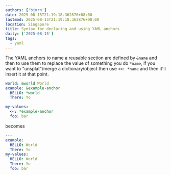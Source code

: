 ```yaml
---
authors: ['bjơrn']
date: 2025-08-15T21:19:18.362876+08:00
lastmod: 2025-08-15T21:19:18.362876+08:00
location: Singapore
title: Syntax for declaring and using YAML anchors
daily: ['2025-08-15']
tags:
  - yaml
---
```

The YAML anchors to name a reusable section are defined by `&name` and then to use them to replace the value of something you do `*name`, if you want to "unsplat"/merge a dictionary/object then use `<<: *name` and then it'll insert it at that point.

```yaml
world: &world World
example: &example-anchor
  HELLO: *world
  There: Yo

my-values:
  <<: *example-anchor
  foo: bar
```

becomes

```yaml
---
example:
  HELLO: World
  There: Yo
my-values:
  HELLO: World
  There: Yo
  foo: bar
```
